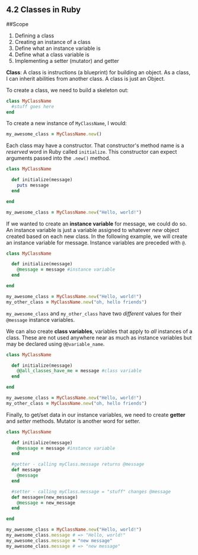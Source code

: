 ## 4.2 Classes in Ruby

##Scope

  1. Defining a class
  2. Creating an instance of a class
  3. Define what an instance variable is
  4. Define what a class variable is
  3. Implementing a setter (mutator) and getter

**Class**: A class is instructions (a blueprint) for building an object. As a class, I can inherit abilities from another class. A class is just an Object.

To create a class, we need to build a skeleton out:

```ruby
class MyClassName
  #stuff goes here
end
```

To create a new instance of `MyClassName`, I would:

```ruby
my_awesome_class = MyClassName.new()
```

Each class may have a constructor. That constructor's method name is a *reserved* word in Ruby called `initialize`. This constructor can expect arguments passed into the `.new()` method.

```ruby
class MyClassName

  def initialize(message)
    puts message
  end

end

my_awesome_class = MyClassName.new("Hello, world!")
```

If we wanted to create an **instance variable** for message, we could do so. An instance variable is just a variable assigned to whatever *new* object created based on each new class. In the following example, we will create an instance variable for message. Instance variables are preceded with `@`.

```ruby
class MyClassName

  def initialize(message)
    @message = message #instance variable
  end

end

my_awesome_class = MyClassName.new("Hello, world!")
my_other_class = MyClassName.new("oh, hello friends")
```

`my_awesome_class` and `my_other_class` have two *different* values for their `@message` instance variables.

We can also create **class variables**, variables that apply to *all* instances of a class. These are not used anywhere near as much as instance variables but may be declared using `@@variable_name`.

```ruby
class MyClassName

  def initialize(message)
    @@all_classes_have_me = message #class variable
  end

end

my_awesome_class = MyClassName.new("Hello, world!")
my_other_class = MyClassName.new("oh, hello friends")
```

Finally, to get/set data in our instance variables, we need to create **getter** and *setter* methods. Mutator is another word for setter.

```ruby
class MyClassName

  def initialize(message)
    @message = message #instance variable
  end

  #getter - calling myClass.message returns @message
  def message
    @message
  end

  #setter - calling myClass.message = "stuff" changes @message
  def message=(new_message)
    @message = new_message
  end

end

my_awesome_class = MyClassName.new("Hello, world!")
my_awesome_class.message # => "Hello, world!"
my_awesome_class.message = "new message"
my_awesome_class.message # => "new message"

```
